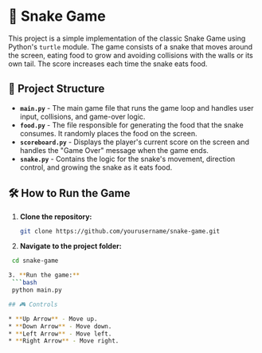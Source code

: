 # 🐍 Snake Game

This project is a simple implementation of the classic Snake Game using Python's `turtle` module. The game consists of a snake that moves around the screen, eating food to grow and avoiding collisions with the walls or its own tail. The score increases each time the snake eats food.

## 📂 Project Structure

* **`main.py`** - The main game file that runs the game loop and handles user input, collisions, and game-over logic.
* **`food.py`** - The file responsible for generating the food that the snake consumes. It randomly places the food on the screen.
* **`scoreboard.py`** - Displays the player's current score on the screen and handles the "Game Over" message when the game ends.
* **`snake.py`** - Contains the logic for the snake's movement, direction control, and growing the snake as it eats food.

## 🛠️ How to Run the Game

1. **Clone the repository:**
   ```bash
   git clone https://github.com/yourusername/snake-game.git

2. **Navigate to the project folder:**
  ```bash
   cd snake-game

3. **Run the game:**
   ```bash
   python main.py

## 🎮 Controls

* **Up Arrow** - Move up.
* **Down Arrow** - Move down.
* **Left Arrow** - Move left.
* **Right Arrow** - Move right.
